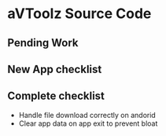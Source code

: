 # aVToolz Source Code

## Pending Work

## New App checklist

## Complete checklist

- Handle file download correctly on andorid
- Clear app data on app exit to prevent bloat

